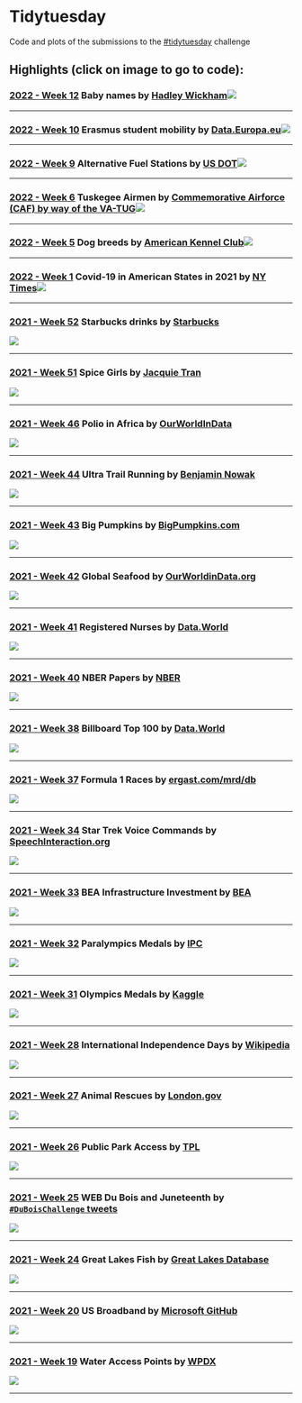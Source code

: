 
# Tidytuesday


Code and plots of the submissions to the [#tidytuesday](https://github.com/rfordatascience/tidytuesday) challenge 


## Highlights (click on image to go to code): <br>

### [2022 - Week 12](2022_w12) Baby names by [Hadley Wickham](http://hadley.github.io/babynames/)<a href="2022_w12"><img src="2022_w12/tidytuesday_2022_w12.png"></a>
___ 

### [2022 - Week 10](2022_w10) Erasmus student mobility by [Data.Europa.eu](https://data.europa.eu/data/datasets/erasmus-mobility-statistics-2014-2019-v2?locale=en)<a href="2022_w10"><img src="2022_w10/tidytuesday_2022_w10.png"></a>
___ 

### [2022 - Week 9](2022_w9) Alternative Fuel Stations by [US DOT](https://data-usdot.opendata.arcgis.com/datasets/usdot::alternative-fueling-stations/about)<a href="2022_w9"><img src="2022_w9/tidytuesday_2022_w9.png"></a>
___ 

### [2022 - Week 6](2022_w6) Tuskegee Airmen by [Commemorative Airforce (CAF) by way of the VA-TUG](https://github.com/lang1023/Tuskegee-Airman-Challenge)<a href="2022_w6"><img src="2022_w6/tidytuesday_2022_w6.png"></a>
___

### [2022 - Week 5](2022_w5) Dog breeds by [American Kennel Club](https://github.com/kkakey/dog_traits_AKC)<a href="2022_w5"><img src="2022_w5/tidytuesday_2022_w5.png"></a>
___
 
### [2022 - Week 1](2022_w1) Covid-19 in American States in 2021 by [NY Times](https://github.com/nytimes/covid-19-data)<a href="2022_w1"><img src="2022_w1/tidytuesday_2022_w1.png"></a>
___

### [2021 - Week 52](2021_w52) Starbucks drinks by [Starbucks](https://globalassets.starbucks.com/assets/94fbcc2ab1e24359850fa1870fc988bc.pdf)
<a href="2021_w52"><img src="2021_w52/tidytuesday_2021_w52.png"></a>
___

### [2021 - Week 51](2021_w51) Spice Girls by [Jacquie Tran](https://github.com/jacquietran/spice_girls_data)
<a href="2021_w51"><img src="2021_w51/tidytuesday_2021_w51.png"></a>
___

### [2021 - Week 46](2021_w46) Polio in Africa by [OurWorldInData](https://ourworldindata.org/polio)
<a href="2021_w46"><img src="2021_w46/tidytuesday_2021_w46.png"></a>
___

### [2021 - Week 44](2021_w44) Ultra Trail Running by [Benjamin Nowak](https://github.com/BjnNowak/UltraTrailRunning)
<a href="2021_w44"><img src="2021_w44/tidytuesday_2021_w44.png"></a>
___

### [2021 - Week 43](2021_w43) Big Pumpkins by [BigPumpkins.com](http://www.bigpumpkins.com/ViewArticle.asp?id=132)
<a href="2021_w43"><img src="2021_w43/tidytuesday_2021_w43.png"></a>
___

### [2021 - Week 42](2021_w42) Global Seafood by [OurWorldinData.org](https://ourworldindata.org/seafood-production)
<a href="2021_w42"><img src="2021_w42/tidytuesday_2021_w42.png"></a>
___

### [2021 - Week 41](2021_w41) Registered Nurses by [Data.World](https://data.world/zendoll27/registered-nursing-labor-stats-1998-2020)
<a href="2021_w41"><img src="2021_w41/tidytuesday_2021_w41.png"></a>
___

### [2021 - Week 40](2021_w40) NBER Papers by [NBER](https://www.nber.org/)
<a href="2021_w40"><img src="2021_w40/tidytuesday_2021_w40.png"></a>
___


### [2021 - Week 38](2021_w38) Billboard Top 100 by [Data.World](https://data.world/kcmillersean/billboard-hot-100-1958-2017#)
<a href="2021_w38"><img src="2021_w38/tidytuesday_2021_w38.png"></a>
___

### [2021 - Week 37](2021_w37) Formula 1 Races by [ergast.com/mrd/db](https://ergast.com/mrd/db/)
<a href="2021_w37"><img src="2021_w37/tidytuesday_2021_w37.png"></a>
___

### [2021 - Week 34](2021_w34) Star Trek Voice Commands by [SpeechInteraction.org](http://www.speechinteraction.org/TNG/)
<a href="2021_w34"><img src="2021_w34/tidytuesday_2021_w34.png"></a>
___

### [2021 - Week 33](2021_w33) BEA Infrastructure Investment by [BEA](https://www.bea.gov/system/files/2021-01/infrastructure-data-may-2020.xlsx)
<a href="2021_w33"><img src="2021_w33/tidytuesday_2021_w33.png"></a>
___

### [2021 - Week 32](2021_w32) Paralympics Medals by [IPC](https://db.ipc-services.org/sdms/hira)
<a href="2021_w32"><img src="2021_w32/tidytuesday_2021_w32.png"></a>
___

### [2021 - Week 31](2021_w31) Olympics Medals by [Kaggle](https://www.kaggle.com/heesoo37/120-years-of-olympic-history-athletes-and-results)
<a href="2021_w31"><img src="2021_w31/tidytuesday_2021_w31.png"></a>
___
	
### [2021 - Week 28](2021_w28) International Independence Days by [Wikipedia](https://en.wikipedia.org/wiki/List_of_national_independence_days)
<a href="2021_w28"><img src="2021_w28/tidytuesday_2021_w28.png"></a>
___
	
### [2021 - Week 27](2021_w27) Animal Rescues by [London.gov](https://data.london.gov.uk/dataset/animal-rescue-incidents-attended-by-lfb)
<a href="2021_w27"><img src="2021_w27/tidytuesday_2021_w27.png"></a>
___
	
### [2021 - Week 26](2021_w26) Public Park Access by [TPL](https://www.tpl.org/parks-and-an-equitable-recovery-parkscore-report)
<a href="2021_w26"><img src="2021_w26/tidytuesday_2021_w26.png"></a>
___
	
### [2021 - Week 25](2021_w25) WEB Du Bois and Juneteenth by [`#DuBoisChallenge` tweets](https://public.tableau.com/app/profile/sekou.tyler/viz/DuBoisChalllenge2021TwitterMetrics/DuBoisChallenge2021TwitterActivity)
<a href="2021_w25"><img src="2021_w25/tidytuesday_2021_w25.png"></a>
___
	
### [2021 - Week 24](2021_w24) Great Lakes Fish by [Great Lakes Database](http://www.glfc.org/great-lakes-databases.php)
<a href="2021_w24"><img src="2021_w24/tidytuesday_2021_w24.png"></a>
___
	
### [2021 - Week 20](2021_w20) US Broadband by [Microsoft GitHub](https://github.com/microsoft/USBroadbandUsagePercentages)
<a href="2021_w20"><img src="2021_w20/tidytuesday_2021_w20.png"></a>
___
	
### [2021 - Week 19](2021_w19) Water Access Points by [WPDX](https://www.waterpointdata.org/)
<a href="2021_w19"><img src="2021_w19/tidytuesday_2021_w19.png"></a>
___



